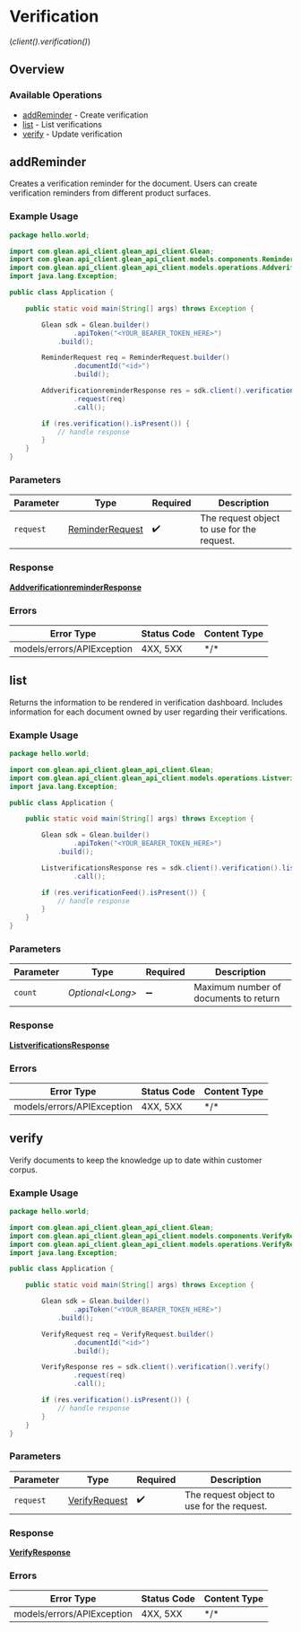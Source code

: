 # Verification
(*client().verification()*)

## Overview

### Available Operations

* [addReminder](#addreminder) - Create verification
* [list](#list) - List verifications
* [verify](#verify) - Update verification

## addReminder

Creates a verification reminder for the document. Users can create verification reminders from different product surfaces.

### Example Usage

```java
package hello.world;

import com.glean.api_client.glean_api_client.Glean;
import com.glean.api_client.glean_api_client.models.components.ReminderRequest;
import com.glean.api_client.glean_api_client.models.operations.AddverificationreminderResponse;
import java.lang.Exception;

public class Application {

    public static void main(String[] args) throws Exception {

        Glean sdk = Glean.builder()
                .apiToken("<YOUR_BEARER_TOKEN_HERE>")
            .build();

        ReminderRequest req = ReminderRequest.builder()
                .documentId("<id>")
                .build();

        AddverificationreminderResponse res = sdk.client().verification().addReminder()
                .request(req)
                .call();

        if (res.verification().isPresent()) {
            // handle response
        }
    }
}
```

### Parameters

| Parameter                                                 | Type                                                      | Required                                                  | Description                                               |
| --------------------------------------------------------- | --------------------------------------------------------- | --------------------------------------------------------- | --------------------------------------------------------- |
| `request`                                                 | [ReminderRequest](../../models/shared/ReminderRequest.md) | :heavy_check_mark:                                        | The request object to use for the request.                |

### Response

**[AddverificationreminderResponse](../../models/operations/AddverificationreminderResponse.md)**

### Errors

| Error Type                 | Status Code                | Content Type               |
| -------------------------- | -------------------------- | -------------------------- |
| models/errors/APIException | 4XX, 5XX                   | \*/\*                      |

## list

Returns the information to be rendered in verification dashboard. Includes information for each document owned by user regarding their verifications.

### Example Usage

```java
package hello.world;

import com.glean.api_client.glean_api_client.Glean;
import com.glean.api_client.glean_api_client.models.operations.ListverificationsResponse;
import java.lang.Exception;

public class Application {

    public static void main(String[] args) throws Exception {

        Glean sdk = Glean.builder()
                .apiToken("<YOUR_BEARER_TOKEN_HERE>")
            .build();

        ListverificationsResponse res = sdk.client().verification().list()
                .call();

        if (res.verificationFeed().isPresent()) {
            // handle response
        }
    }
}
```

### Parameters

| Parameter                             | Type                                  | Required                              | Description                           |
| ------------------------------------- | ------------------------------------- | ------------------------------------- | ------------------------------------- |
| `count`                               | *Optional\<Long>*                     | :heavy_minus_sign:                    | Maximum number of documents to return |

### Response

**[ListverificationsResponse](../../models/operations/ListverificationsResponse.md)**

### Errors

| Error Type                 | Status Code                | Content Type               |
| -------------------------- | -------------------------- | -------------------------- |
| models/errors/APIException | 4XX, 5XX                   | \*/\*                      |

## verify

Verify documents to keep the knowledge up to date within customer corpus.

### Example Usage

```java
package hello.world;

import com.glean.api_client.glean_api_client.Glean;
import com.glean.api_client.glean_api_client.models.components.VerifyRequest;
import com.glean.api_client.glean_api_client.models.operations.VerifyResponse;
import java.lang.Exception;

public class Application {

    public static void main(String[] args) throws Exception {

        Glean sdk = Glean.builder()
                .apiToken("<YOUR_BEARER_TOKEN_HERE>")
            .build();

        VerifyRequest req = VerifyRequest.builder()
                .documentId("<id>")
                .build();

        VerifyResponse res = sdk.client().verification().verify()
                .request(req)
                .call();

        if (res.verification().isPresent()) {
            // handle response
        }
    }
}
```

### Parameters

| Parameter                                             | Type                                                  | Required                                              | Description                                           |
| ----------------------------------------------------- | ----------------------------------------------------- | ----------------------------------------------------- | ----------------------------------------------------- |
| `request`                                             | [VerifyRequest](../../models/shared/VerifyRequest.md) | :heavy_check_mark:                                    | The request object to use for the request.            |

### Response

**[VerifyResponse](../../models/operations/VerifyResponse.md)**

### Errors

| Error Type                 | Status Code                | Content Type               |
| -------------------------- | -------------------------- | -------------------------- |
| models/errors/APIException | 4XX, 5XX                   | \*/\*                      |